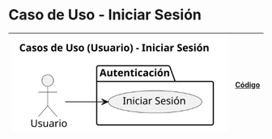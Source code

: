 # Caso de Uso - Iniciar Sesión

| ![Diagrama de Clases](/casos_de_uso/imagenes/usuario/Iniciar_sesion.svg) |[Código](/casos_de_uso/diagramas_casos_de_uso/usuario/iniciar_sesion/iniciar_sesion1.puml)|
|--------------------------------------------------------------------------|---|